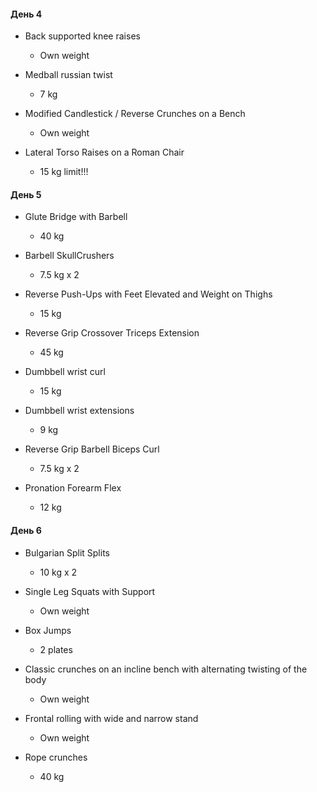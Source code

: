 #### День 4

- Back supported knee raises
	- Own weight

- Medball russian twist
	- 7 kg

- Modified Candlestick / Reverse Crunches on a Bench
	- Own weight

- Lateral Torso Raises on a Roman Chair
	- 15 kg limit!!!

#### День 5

- Glute Bridge with Barbell
	- 40 kg

- Barbell SkullCrushers
	- 7.5 kg x 2

- Reverse Push-Ups with Feet Elevated and Weight on Thighs
	- 15 kg

- Reverse Grip Crossover Triceps Extension
	- 45 kg

- Dumbbell wrist curl
	- 15 kg

- Dumbbell wrist extensions
	- 9 kg

- Reverse Grip Barbell Biceps Curl
	- 7.5 kg x 2

- Pronation Forearm Flex
	- 12 kg

#### День 6

- Bulgarian Split Splits
	- 10 kg x 2

- Single Leg Squats with Support
	- Own weight

- Box Jumps
	- 2 plates

- Classic crunches on an incline bench with alternating twisting of the body
	- Own weight

- Frontal rolling with wide and narrow stand
	- Own weight

- Rope crunches
	- 40 kg